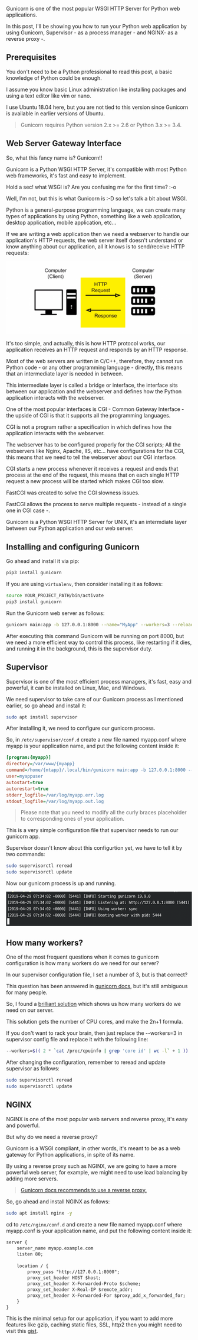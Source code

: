 Gunicorn is one of the most popular WSGI HTTP Server for Python web applications.

In this post, I'll be showing you how to run your Python web application by using Gunicorn, Supervisor - as a process manager - and NGINX- as a reverse proxy -.

## Prerequisites
You don't need to be a Python professional to read this post, a basic knowledge of Python could be enough.

I assume you know basic Linux administration like installing packages and using a text editor like vim or nano.

I use Ubuntu 18.04 here, but you are not tied to this version since Gunicorn is available in earlier versions of Ubuntu.

> Gunicorn requires Python version 2.x >= 2.6 or Python 3.x >= 3.4.

## Web Server Gateway Interface
So, what this fancy name is? Gunicorn!!

Gunicorn is a Python WSGI HTTP Server, it's compatible with most Python web frameworks, it's fast and easy to implement.

Hold a sec! what WSGI is? Are you confusing me for the first time? :-o

Well, I'm not, but this is what Gunicorn is :-D so let's talk a bit about WSGI.

Python is a general-purpose programming language, we can create many types of applications by using Python, something like a web application, desktop application, mobile application, etc...

If we are writing a web application then we need a webserver to handle our application's HTTP requests, the web server itself doesn't understand or know anything about our application, all it knows is to send/receive HTTP requests:

![Web Server](/static/img/python/deploying-flask-application/001.png)

It's too simple, and actually, this is how HTTP protocol works, our application receives an HTTP request and responds by an HTTP response.

Most of the web servers are written in C/C++, therefore, they cannot run Python code - or any other programming language - directly, this means that an intermediate layer is needed in between.

This intermediate layer is called a bridge or interface, the interface sits between our application and the webserver and defines how the Python application interacts with the webserver.

One of the most popular interfaces is CGI - Common Gateway Interface - the upside of CGI is that it supports all the programming languages.

CGI is not a program rather a specification in which defines how the application interacts with the webserver.

The webserver has to be configured properly for the CGI scripts; All the webservers like Nginx, Apache, IIS, etc... have configurations for the CGI, this means that we need to tell the webserver about our CGI interface.

CGI starts a new process whenever it receives a request and ends that process at the end of the request, this means that on each single HTTP request a new process will be started which makes CGI too slow.

FastCGI was created to solve the CGI slowness issues.

FastCGI allows the process to serve multiple requests - instead of a single one in CGI case -.

Gunicorn is a Python WSGI HTTP Server for UNIX, it's an intermdiate layer between our Python application and our web server.

## Installing and configuring Gunicorn
Go ahead and install it via pip:

```bash
pip3 install gunicorn
```

If you are using `virtualenv`, then consider installing it as follows:

```bash
source YOUR_PROJECT_PATH/bin/activate
pip3 install gunicorn
```

Run the Gunicorn web server as follows:

```bash
gunicorn main:app -b 127.0.0.1:8000 --name="MyApp" --workers=3 --reload --user=USER_RUNNING_THIS_PROCESS
```

After executing this command Gunicorn will be running on port 8000, but we need a more efficient way to control this process, like restarting if it dies, and running it in the background, this is the supervisor duty.

## Supervisor
Supervisor is one of the most efficient process managers, it's fast, easy and powerful, it can be installed on Linux, Mac, and Windows.

We need supervisor to take care of our Gunicorn process as I mentioned earlier, so go ahead and install it:

```bash
sudo apt install supervisor
```

After installing it, we need to configure our gunicorn process.

So, in `/etc/supervisor/conf.d` create a new file named myapp.conf where myapp is your application name, and put the following content inside it:

```ini
[program:{myapp}]
directory=/var/www/{myapp}
command=/home/{mtapp}/.local/bin/gunicorn main:app -b 127.0.0.1:8000 --name="{MyApp}" --reload --workers=3 --user={myappuser}
user=myappuser
autostart=true
autorestart=true
stderr_logfile=/var/log/myapp.err.log
stdout_logfile=/var/log/myapp.out.log
```

> Please note that you need to modify all the curly braces placeholder to corresponding ones of your application.

This is a very simple configuration file that supervisor needs to run our gunicorn app.

Supervisor doesn't know about this configurtion yet, we have to tell it by two commands:

```bash
sudo supervisorctl reread
sudo supervisorctl update
```

Now our gunicorn process is up and running.

![Gunicorn](/static/img/python/deploying-flask-application/002.png)

## How many workers?
One of the most frequent questions when it comes to gunicorn configuration is how many workers do we need for our server?

In our supervisor configuration file, I set a number of 3, but is that correct?

This question has been answered in [gunicorn docs](http://docs.gunicorn.org/en/stable/settings.html#workers), but it's still ambiguous for many people.

So, I found a [brilliant solution](http://dhilipsiva.com/2015/10/22/appropriate-number-of-gunicorn-workers.html) which shows us how many workers do we need on our server.

This solution gets the number of CPU cores, and make the 2n+1 formula.

If you don't want to rack your brain, then just replace the --workers=3 in  supervisor config file and replace it with the following line:

```bash
--workers=$(( 2 * `cat /proc/cpuinfo | grep 'core id' | wc -l` + 1 ))
```

After changing the configuration, remember to reread and update supervisor as follows:

```bash
sudo supervisorctl reread
sudo supervisorctl update
```

## NGINX
NGINX is one of the most popular web servers and reverse proxy, it's easy and powerful.

But why do we need a reverse proxy?

Gunicorn is a WSGI compliant, in other words, it's meant to be as a web gateway for Python applications, in spite of its name.

By using a reverse proxy such as NGINX, we are going to have a more powerful web server, for example, we might need to use load balancing by adding more servers.

> [Gunicorn docs recommends to use a reverse proxy.](http://docs.gunicorn.org/en/stable/deploy.html)

So, go ahead and install NGINX as follows:

```bash
sudo apt install nginx -y
```

cd to `/etc/nginx/conf.d` and create a new file named myapp.conf where myapp.conf is your application name, and put the following content inside it:

```nginx
server {
    server_name myapp.example.com
    listen 80;
    
    location / {
        proxy_pass "http://127.0.0.1:8000";
        proxy_set_header HOST $host;
        proxy_set_header X-Forwarded-Proto $scheme;
        proxy_set_header X-Real-IP $remote_addr;
        proxy_set_header X-Forwarded-For $proxy_add_x_forwarded_for;
    }
}
```

This is the minimal setup for our application, if you want to add more features like gzip, caching static files, SSL, http2 then you might need to visit this [gist](https://gist.github.com/denji/8359866).
